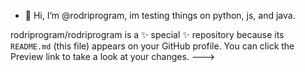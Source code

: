 - 👋 Hi, I’m @rodriprogram, im testing things on python, js, and java. 

rodriprogram/rodriprogram is a ✨ special ✨ repository because its `README.md` (this file) appears on your GitHub profile.
You can click the Preview link to take a look at your changes.
--->
